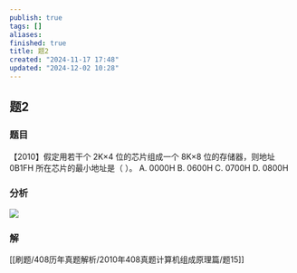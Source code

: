 ```yaml
---
publish: true
tags: []
aliases: 
finished: true
title: 题2
created: "2024-11-17 17:48"
updated: "2024-12-02 10:28"
---
```

## 题2
### 题目
【2010】假定用若干个 2K×4 位的芯片组成一个 8K×8 位的存储器，则地址 0B1FH 所在芯片的最小地址是（ ）。
A. 0000H
B. 0600H
C. 0700H
D. 0800H
### 分析
![](https://img.hwenyi.live/202412020104450.webp)
### 解
[[刷题/408历年真题解析/2010年408真题计算机组成原理篇/题15]]
